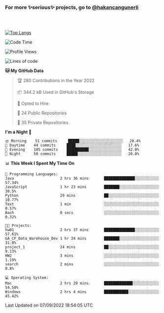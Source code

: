 ### For more ✨serious✨ projects, go to [@hakancangunerli](https://github.com/hakancangunerli)

<br>
<br>



[![Top Langs](https://github-readme-stats.vercel.app/api/top-langs/?username=63616e&layout=compact&hide=tex,html,shell,assembly,javascript,C&langs_count=6&exclude_repo=2015-csharp)](https://github.com/anuraghazra/github-readme-stats)


<!--START_SECTION:waka-->
![Code Time](http://img.shields.io/badge/Code%20Time-222%20hrs%2028%20mins-blue)

![Profile Views](http://img.shields.io/badge/Profile%20Views-4-blue)

![Lines of code](https://img.shields.io/badge/From%20Hello%20World%20I%27ve%20Written-212%20Thousand%20lines%20of%20code-blue)

**🐱 My GitHub Data** 

> 🏆 280 Contributions in the Year 2022
 > 
> 📦 344.2 kB Used in GitHub's Storage 
 > 
> 💼 Opted to Hire
 > 
> 📜 24 Public Repositories 
 > 
> 🔑 35 Private Repositories  
 > 
**I'm a Night 🦉** 

```text
🌞 Morning    51 commits     █████░░░░░░░░░░░░░░░░░░░░   20.4% 
🌆 Daytime    44 commits     ████░░░░░░░░░░░░░░░░░░░░░   17.6% 
🌃 Evening    105 commits    ██████████░░░░░░░░░░░░░░░   42.0% 
🌙 Night      50 commits     █████░░░░░░░░░░░░░░░░░░░░   20.0%

```


📊 **This Week I Spent My Time On** 

```text
💬 Programming Languages: 
Java                     2 hrs 36 mins       ██████████████░░░░░░░░░░░   57.34% 
JavaScript               1 hr 23 mins        ███████░░░░░░░░░░░░░░░░░░   30.5% 
Python                   29 mins             ██░░░░░░░░░░░░░░░░░░░░░░░   10.77% 
Text                     1 min               ░░░░░░░░░░░░░░░░░░░░░░░░░   0.57% 
Bash                     0 secs              ░░░░░░░░░░░░░░░░░░░░░░░░░   0.32%

🐱‍💻 Projects: 
hw01                     2 hrs 37 mins       ██████████████░░░░░░░░░░░   57.61% 
GA_CF_Data_Warehouse_Dev 1 hr 24 mins        ███████░░░░░░░░░░░░░░░░░░   31.0% 
project_1                24 mins             ██░░░░░░░░░░░░░░░░░░░░░░░   9.13% 
HW2                      3 mins              ░░░░░░░░░░░░░░░░░░░░░░░░░   1.19% 
search                   2 mins              ░░░░░░░░░░░░░░░░░░░░░░░░░   0.8%

💻 Operating System: 
Mac                      2 hrs 29 mins       █████████████░░░░░░░░░░░░   54.58% 
Windows                  2 hrs 4 mins        ███████████░░░░░░░░░░░░░░   45.42%

```


 Last Updated on 07/09/2022 18:54:05 UTC
<!--END_SECTION:waka-->



